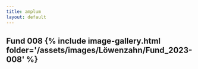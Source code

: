 ```yaml
---
title: amplum
layout: default
---
```

Fund 008
{% include image-gallery.html folder='/assets/images/Löwenzahn/Fund_2023-008' %}
----